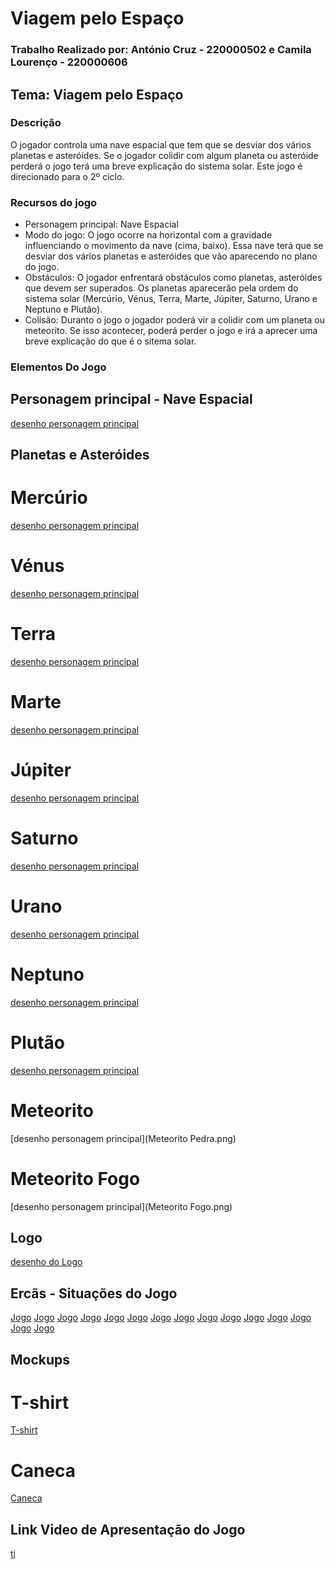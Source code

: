 # Viagem pelo Espaço 
### Trabalho Realizado por: António Cruz - 220000502 e Camila Lourenço - 220000606

## Tema: Viagem pelo Espaço

### Descrição 	
O jogador controla uma nave espacial que tem que se desviar dos vários planetas e asteróides. Se o jogador colidir com algum planeta ou asteróide perderá o jogo terá uma breve explicação do sistema solar. Este jogo é direcionado para o 2º ciclo.


### Recursos do jogo 	

- Personagem principal: Nave Espacial
- Modo do jogo: O jogo ocorre na horizontal com a gravidade influenciando o movimento da nave (cima, baixo). Essa nave terá que se desviar dos vários planetas e asteróides que vão aparecendo no plano do jogo.
- Obstáculos: O jogador enfrentará obstáculos como planetas, asteróides que devem ser superados. Os planetas aparecerão pela ordem do sistema solar (Mercúrio, Vénus, Terra, Marte, Júpiter, Saturno, Urano e Neptuno e Plutão).
- Colisão: Duranto o jogo o jogador poderá vir a colidir com um planeta ou meteorito. Se isso acontecer, poderá perder o jogo e irá a aprecer uma breve explicação do que é o sitema solar. 
  
### Elementos Do Jogo

## Personagem principal - Nave Espacial
[desenho personagem principal](Nave-06.png)

## Planetas e Asteróides

# Mercúrio
[desenho personagem principal](Mercurio.png)
# Vénus
[desenho personagem principal](Venus.png)
# Terra
[desenho personagem principal](Terra.png)
# Marte
[desenho personagem principal](Marte.png)
# Júpiter
[desenho personagem principal](Jupiter.png)
# Saturno
[desenho personagem principal](Saturno.png)
# Urano
[desenho personagem principal](Urano.png)
# Neptuno
[desenho personagem principal](Neptuno.png)
# Plutão
[desenho personagem principal](Pluto.png)
# Meteorito
[desenho personagem principal](Meteorito Pedra.png)
# Meteorito Fogo
[desenho personagem principal](Meteorito Fogo.png)

## Logo 	
[desenho do Logo](Logo.png)

## Ercãs - Situações do Jogo	
[Jogo](ecr1.png)
[Jogo](ecr2.png)
[Jogo](ecr3.png)
[Jogo](ecr4.png)
[Jogo](ecr5.png)
[Jogo](ecr6.png)
[Jogo](ecr7.png)
[Jogo](ecr8.png)
[Jogo](ecr9.png)
[Jogo](ecr10.png)
[Jogo](ecr11.png)
[Jogo](ecr12.png)
[Jogo](ecr13.png)
[Jogo](ecrinicial.png)
[Jogo](ecrPerdeste.png)


## Mockups

# T-shirt
[T-shirt](T-shirt.png)
# Caneca
[Caneca](Caneca.png)

## Link Video de Apresentação do Jogo	
[ti](https://youtu.be/FeuOZX3zYRA)


